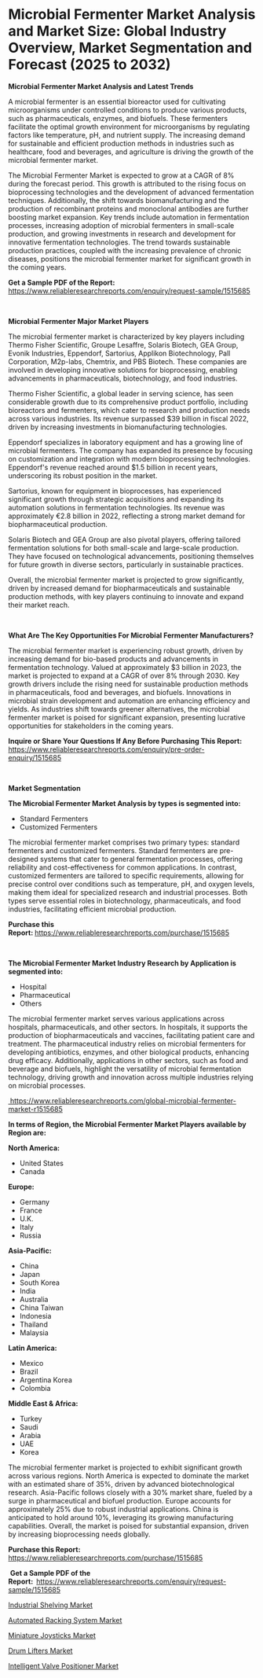 <p><h1>Microbial Fermenter Market Analysis and Market Size: Global Industry Overview, Market Segmentation and Forecast (2025 to 2032)</h1></p><p><strong>Microbial Fermenter Market Analysis and Latest Trends</strong></p>
<p><p>A microbial fermenter is an essential bioreactor used for cultivating microorganisms under controlled conditions to produce various products, such as pharmaceuticals, enzymes, and biofuels. These fermenters facilitate the optimal growth environment for microorganisms by regulating factors like temperature, pH, and nutrient supply. The increasing demand for sustainable and efficient production methods in industries such as healthcare, food and beverages, and agriculture is driving the growth of the microbial fermenter market.</p><p>The Microbial Fermenter Market is expected to grow at a CAGR of 8% during the forecast period. This growth is attributed to the rising focus on bioprocessing technologies and the development of advanced fermentation techniques. Additionally, the shift towards biomanufacturing and the production of recombinant proteins and monoclonal antibodies are further boosting market expansion. Key trends include automation in fermentation processes, increasing adoption of microbial fermenters in small-scale production, and growing investments in research and development for innovative fermentation technologies. The trend towards sustainable production practices, coupled with the increasing prevalence of chronic diseases, positions the microbial fermenter market for significant growth in the coming years.</p></p>
<p><strong>Get a Sample PDF of the Report:&nbsp;</strong> <a href="https://www.reliableresearchreports.com/enquiry/request-sample/1515685?utm_campaign=116&utm_medium=2&utm_source=Github&utm_content=ia&utm_term=23022025&utm_id=microbial-fermenter">https://www.reliableresearchreports.com/enquiry/request-sample/1515685</a></p>
<p>&nbsp;</p>
<p><strong>Microbial Fermenter Major Market Players</strong></p>
<p><p>The microbial fermenter market is characterized by key players including Thermo Fisher Scientific, Groupe Lesaffre, Solaris Biotech, GEA Group, Evonik Industries, Eppendorf, Sartorius, Applikon Biotechnology, Pall Corporation, M2p-labs, Chemtrix, and PBS Biotech. These companies are involved in developing innovative solutions for bioprocessing, enabling advancements in pharmaceuticals, biotechnology, and food industries.</p><p>Thermo Fisher Scientific, a global leader in serving science, has seen considerable growth due to its comprehensive product portfolio, including bioreactors and fermenters, which cater to research and production needs across various industries. Its revenue surpassed $39 billion in fiscal 2022, driven by increasing investments in biomanufacturing technologies.</p><p>Eppendorf specializes in laboratory equipment and has a growing line of microbial fermenters. The company has expanded its presence by focusing on customization and integration with modern bioprocessing technologies. Eppendorf's revenue reached around $1.5 billion in recent years, underscoring its robust position in the market.</p><p>Sartorius, known for equipment in bioprocesses, has experienced significant growth through strategic acquisitions and expanding its automation solutions in fermentation technologies. Its revenue was approximately €2.8 billion in 2022, reflecting a strong market demand for biopharmaceutical production.</p><p>Solaris Biotech and GEA Group are also pivotal players, offering tailored fermentation solutions for both small-scale and large-scale production. They have focused on technological advancements, positioning themselves for future growth in diverse sectors, particularly in sustainable practices.</p><p>Overall, the microbial fermenter market is projected to grow significantly, driven by increased demand for biopharmaceuticals and sustainable production methods, with key players continuing to innovate and expand their market reach.</p></p>
<p>&nbsp;</p>
<p><strong>What Are The Key Opportunities For Microbial Fermenter Manufacturers?</strong></p>
<p><p>The microbial fermenter market is experiencing robust growth, driven by increasing demand for bio-based products and advancements in fermentation technology. Valued at approximately $3 billion in 2023, the market is projected to expand at a CAGR of over 8% through 2030. Key growth drivers include the rising need for sustainable production methods in pharmaceuticals, food and beverages, and biofuels. Innovations in microbial strain development and automation are enhancing efficiency and yields. As industries shift towards greener alternatives, the microbial fermenter market is poised for significant expansion, presenting lucrative opportunities for stakeholders in the coming years.</p></p>
<p><strong>Inquire or Share Your Questions If Any Before Purchasing This Report:</strong> <a href="https://www.reliableresearchreports.com/enquiry/pre-order-enquiry/1515685?utm_campaign=116&utm_medium=2&utm_source=Github&utm_content=ia&utm_term=23022025&utm_id=microbial-fermenter">https://www.reliableresearchreports.com/enquiry/pre-order-enquiry/1515685</a></p>
<p>&nbsp;</p>
<p><strong>Market Segmentation</strong></p>
<p><strong>The Microbial Fermenter Market Analysis by types is segmented into:</strong></p>
<p><ul><li>Standard Fermenters</li><li>Customized Fermenters</li></ul></p>
<p><p>The microbial fermenter market comprises two primary types: standard fermenters and customized fermenters. Standard fermenters are pre-designed systems that cater to general fermentation processes, offering reliability and cost-effectiveness for common applications. In contrast, customized fermenters are tailored to specific requirements, allowing for precise control over conditions such as temperature, pH, and oxygen levels, making them ideal for specialized research and industrial processes. Both types serve essential roles in biotechnology, pharmaceuticals, and food industries, facilitating efficient microbial production.</p></p>
<p><strong>Purchase this Report:&nbsp;</strong><a href="https://www.reliableresearchreports.com/purchase/1515685?utm_campaign=116&utm_medium=2&utm_source=Github&utm_content=ia&utm_term=23022025&utm_id=microbial-fermenter">https://www.reliableresearchreports.com/purchase/1515685</a></p>
<p>&nbsp;</p>
<p><strong>The Microbial Fermenter Market Industry Research by Application is segmented into:</strong></p>
<p><ul><li>Hospital</li><li>Pharmaceutical</li><li>Others</li></ul></p>
<p><p>The microbial fermenter market serves various applications across hospitals, pharmaceuticals, and other sectors. In hospitals, it supports the production of biopharmaceuticals and vaccines, facilitating patient care and treatment. The pharmaceutical industry relies on microbial fermenters for developing antibiotics, enzymes, and other biological products, enhancing drug efficacy. Additionally, applications in other sectors, such as food and beverage and biofuels, highlight the versatility of microbial fermentation technology, driving growth and innovation across multiple industries relying on microbial processes.</p></p>
<p><a href="https://www.reliableresearchreports.com/global-microbial-fermenter-market-r1515685?utm_campaign=116&utm_medium=2&utm_source=Github&utm_content=ia&utm_term=23022025&utm_id=microbial-fermenter">&nbsp;https://www.reliableresearchreports.com/global-microbial-fermenter-market-r1515685</a></p>
<p><strong>In terms of Region, the Microbial Fermenter Market Players available by Region are:</strong></p>
<p>
    <p> <strong> North America: </strong>
        <ul>
            <li>United States</li>
            <li>Canada</li>
        </ul>
        </p> 
    <p> <strong> Europe: </strong>
        <ul>
            <li>Germany</li>
            <li>France</li>
            <li>U.K.</li>
            <li>Italy</li>
            <li>Russia</li>
        </ul>
        </p> 
    <p> <strong> Asia-Pacific: </strong>
        <ul>
            <li>China</li>
            <li>Japan</li>
            <li>South Korea</li>
            <li>India</li>
            <li>Australia</li>
            <li>China Taiwan</li>
            <li>Indonesia</li>
            <li>Thailand</li>
            <li>Malaysia</li>
        </ul>
        </p> 
    <p> <strong> Latin America: </strong>
        <ul>
            <li>Mexico</li>
            <li>Brazil</li>
            <li>Argentina Korea</li>
            <li>Colombia</li>
        </ul>
        </p> 
    <p> <strong> Middle East & Africa: </strong>
        <ul>
            <li>Turkey</li>
            <li>Saudi</li>
            <li>Arabia</li>
            <li>UAE</li>
            <li>Korea</li>
        </ul>
    </p>
    </p>
<p><p>The microbial fermenter market is projected to exhibit significant growth across various regions. North America is expected to dominate the market with an estimated share of 35%, driven by advanced biotechnological research. Asia-Pacific follows closely with a 30% market share, fueled by a surge in pharmaceutical and biofuel production. Europe accounts for approximately 25% due to robust industrial applications. China is anticipated to hold around 10%, leveraging its growing manufacturing capabilities. Overall, the market is poised for substantial expansion, driven by increasing bioprocessing needs globally.</p></p>
<p><strong>Purchase this Report: </strong><a href="https://www.reliableresearchreports.com/purchase/1515685?utm_campaign=116&utm_medium=2&utm_source=Github&utm_content=ia&utm_term=23022025&utm_id=microbial-fermenter">https://www.reliableresearchreports.com/purchase/1515685</a></p>
<p>&nbsp;<strong>Get a Sample PDF of the Report:&nbsp;&nbsp;</strong><a href="https://www.reliableresearchreports.com/enquiry/request-sample/1515685?utm_campaign=116&utm_medium=2&utm_source=Github&utm_content=ia&utm_term=23022025&utm_id=microbial-fermenter">https://www.reliableresearchreports.com/enquiry/request-sample/1515685</a></p>
<p><strong></strong></p>
<p><p><a href="https://github.com/chongseney974/Market-Research-Report-List-1/blob/main/industrial-shelving-market.md?utm_campaign=116&utm_medium=2&utm_source=Github&utm_content=ia&utm_term=23022025&utm_id=microbial-fermenter">Industrial Shelving Market</a></p><p><a href="https://github.com/rosalinebhakta48/Market-Research-Report-List-1/blob/main/automated-racking-system-market.md?utm_campaign=116&utm_medium=2&utm_source=Github&utm_content=ia&utm_term=23022025&utm_id=microbial-fermenter">Automated Racking System Market</a></p><p><a href="https://github.com/lateshab69/Market-Research-Report-List-1/blob/main/miniature-joysticks-market.md?utm_campaign=116&utm_medium=2&utm_source=Github&utm_content=ia&utm_term=23022025&utm_id=microbial-fermenter">Miniature Joysticks Market</a></p><p><a href="https://github.com/nathaliehurles7142/Market-Research-Report-List-1/blob/main/drum-lifters-market.md?utm_campaign=116&utm_medium=2&utm_source=Github&utm_content=ia&utm_term=23022025&utm_id=microbial-fermenter">Drum Lifters Market</a></p><p><a href="https://github.com/darenph8er/Market-Research-Report-List-1/blob/main/intelligent-valve-positioner-market.md?utm_campaign=116&utm_medium=2&utm_source=Github&utm_content=ia&utm_term=23022025&utm_id=microbial-fermenter">Intelligent Valve Positioner Market</a></p></p>